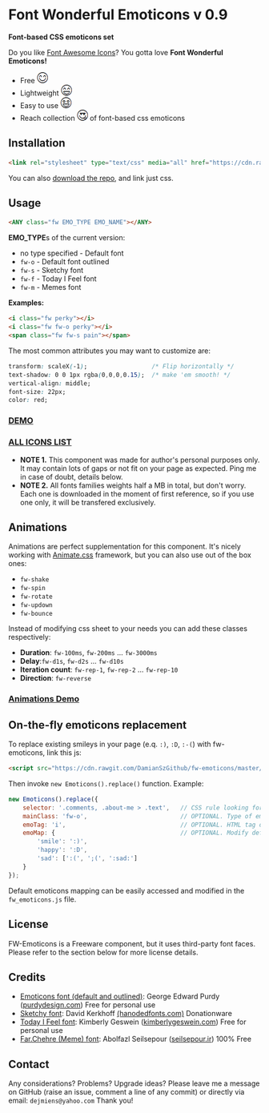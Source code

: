 # Font Wonderful Emoticons v 0.9
 **Font-based CSS emoticons set**

Do you like [Font Awesome Icons](http://fontawesome.io)? You gotta love **Font Wonderful Emoticons!**

- Free ![](readmeimgs/smile.png)
- Lightweight ![](readmeimgs/happy.png)
- Easy to use ![](readmeimgs/amazed.png)
- Reach collection ![](readmeimgs/inlove.png) of font-based css emoticons

## Installation

```html
<link rel="stylesheet" type="text/css" media="all" href="https://cdn.rawgit.com/DamianSzGithub/fw-emoticons/master/dist/fw_emoticons.css">
```

You can also [download the repo](https://github.com/DamianSzGithub/fw-emoticons/archive/master.zip), and link just css.

## Usage

```html
<ANY class="fw EMO_TYPE EMO_NAME"></ANY>
```

**EMO_TYPE**s of the current version:

- no type specified - Default font
- `fw-o` - Default font outlined
- `fw-s` - Sketchy font
- `fw-f` - Today I Feel font
- `fw-m` - Memes font

**Examples:**

```html
<i class="fw perky"></i>
<i class="fw fw-o perky"></i>
<span class="fw fw-s pain"></span>
```

The most common attributes you may want to customize are:
```css
transform: scaleX(-1);                  /* Flip horizontally */
text-shadow: 0 0 1px rgba(0,0,0,0.15);  /* make 'em smooth! */
vertical-align: middle;
font-size: 22px;
color: red;
```

### [DEMO](https://rawgit.com/DamianSzGithub/fw-emoticons/master/demo/demo.html)
### [ALL ICONS LIST](https://rawgit.com/DamianSzGithub/fw-emoticons/master/demo/list.html)

- **NOTE 1.** This component was made for author's personal purposes only. It may contain lots of gaps or not fit on your page as expected. Ping me in case of doubt, details below.
- **NOTE 2.** All fonts families weights half a MB in total, but don't worry. Each one is downloaded in the moment of first reference, so if you use one only, it will be transfered exclusively.

## Animations

Animations are perfect supplementation for this component. It's nicely working with [Animate.css](https://daneden.github.io/animate.css/) framework, but you can also use out of the box ones:

- `fw-shake`
- `fw-spin`
- `fw-rotate`
- `fw-updown`
- `fw-bounce`

Instead of modifying css sheet to your needs you can add these classes respectively:
- **Duration**: `fw-100ms`, `fw-200ms` ... `fw-3000ms`
- **Delay**:`fw-d1s`, `fw-d2s` ... `fw-d10s`
- **Iteration count**: `fw-rep-1`, `fw-rep-2` ... `fw-rep-10`
- **Direction**: `fw-reverse`

### [Animations Demo](https://rawgit.com/DamianSzGithub/fw-emoticons/master/demo/animations.html)

## On-the-fly emoticons replacement

To replace existing smileys in your page (e.q. `:)`, `:D`, `:-(`) with fw-emoticons, link this js:

```html
<script src="https://cdn.rawgit.com/DamianSzGithub/fw-emoticons/master/dist/fw_emoticons.js"></script>
```

Then invoke `new Emoticons().replace()` function. Example:

```javascript
new Emoticons().replace({
	selector: '.comments, .about-me > .text',   // CSS rule looking for smileys
	mainClass: 'fw-o',                          // OPTIONAL. Type of emoticons
	emoTag: 'i',                                // OPTIONAL. HTML tag of emoticons
	emoMap: { 									// OPTIONAL. Modify default mappings. Values can be either strings or string arrays
	    'smile': ':)',
		'happy': ':D',
		'sad': [':(', ';(', ':sad:']
	}                                
});
```

Default emoticons mapping can be easily accessed and modified in the `fw_emoticons.js` file.

## License

FW-Emoticons is a Freeware component, but it uses third-party font faces. Please refer to the section below for more license details.

## Credits
- [Emoticons font (default and outlined)](http://fontpro.com/emoticons-font-12006): George Edward Purdy ([purdydesign.com](http://www.purdydesign.com)) Free for personal use
- [Sketchy font](http://fontpro.com/sketchy-smiley-font-14797): David Kerkhoff [(hanodedfonts.com)](http://www.hanodedfonts.com) Donationware
- [Today I Feel font](http://fontpro.com/today-i-feel-font-3260): Kimberly Geswein ([kimberlygeswein.com](http://www.kimberlygeswein.com)) Free for personal use
- [Far.Chehre (Meme) font](http://fontpro.com/far-chehre-font-9520): Abolfazl Seilsepour ([seilsepour.ir](http://www.seilsepour.ir)) 100% Free

## Contact
Any considerations? Problems? Upgrade ideas? Please leave me a message on GitHub (raise an issue, comment a line of any commit) or directly via email: `dejmiens@yahoo.com` Thank you!